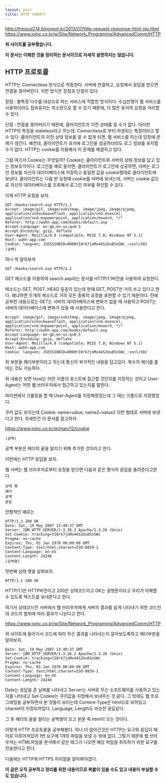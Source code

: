 ```yaml
---
layout: post
title: HTTP 이해하기
---
```


<http://thesoul214.blogspot.kr/2013/07/http-request-response-html-jsp.html>
<https://www.joinc.co.kr/w/Site/Network_Programing/AdvancedComm/HTTP>

**위 사이트를 공부했습니다.**

**이 문서는 이해한 것을 정리하는 문서이므로 자세히 설명하지는 않습니다.**

## HTTP 프로토콜
HTTP는 Connectless 방식으로 작동한다. 서버에 연결하고, 요청해서 응답을 받으면 연결을 끊어버린다. 이런 방식은 장점과 단점이 있다. 

장점 : 불특정 다수를 대상으로 하는 서비스에 적합한 방식이다. 수십만명이 웹 서비스를 사용하더라도 접속유지는 최소한으로 할 수 있기 때문에, 더 많은 유저의 요청을 처리할 수 있다.

단점 : 연결을 끊어버리기 때문에, 클라이언트의 이전 상태를 알 수가 없다. 이러한 HTTP의 특징을 stateless라고 하는데, Connectless로 부터 파생되는 특징이라고 할 수 있다. 클라이언트의 이전 상태 정보를 알 수 없게 되면, 웹 서비스를 하는데 당장에 문제가 생긴다. 예컨데, 클라이언트가 과거에 로그인을 성공하더라도 로그 정보를 유지할 수가 없다. HTTP는 cookie를 이용해서 이 문제를 해결하고 있다.

그럼 여기서 Cookie는 무엇일까?
Cookie는 클라이언트와 서버의 상태 정보를 담고 있는 정보조각이다. 로그인을 예로 들자면, 클라이언트가 로그인에 성공하면, 서버는 로그인 정보를 자신의 데이터베이스에 저장하고 동일한 값을 cookie형태로 클라이언트에 보낸다. 클라이언트는 다음 번 요청때 cookie를 서버에 보내는데, 서버는 cookie 값으로 자신의 데이터베이스를 조회해서 로그인 여부를 확인할 수 있다.

이제 HTTP 요청을 보자.

    GET /books/search.asp HTTP/1.1             
    Accept: image/gif, image/xxbitmap, image/jpeg, image/pjpeg,
    application/xshockwaveflash, application/vnd.msexcel,
    application/vnd.mspowerpoint, application/msword, */*
    Referer: http://wahh-app.com/books/default.asp
    Accept-Language: en-gb,en-us;q=0.5
    Accept-Encoding: gzip, deflate
    User-Agent: Mozilla/4.0 (compatible; MSIE 7.0; Windows NT 5.1)
    Host: wahh-app.com
    Cookie: lang=en; JSESSIONID=0000tI8rk7joMx44S2Uu85nSWc_:vsnlc502
    (공백)

하나 씩 알아보자

    GET /books/search.asp HTTP/1.1

GET 메소드를 이용하여 search.asp라는 문서를 HTTP/1.1버전을 사용하여 요청한다.

메소드는 GET, POST, HEAD 등등이 있는데 현재 GET, POST만 거의 쓰고 있다고 한다. 왜냐하면 두개의 메소드로 거의 모든 종류의 요청을 표현할 수 있기 때문이다. 전에 공부한 내용으로는 GET는 서버의 데이터베이스에 변화가 없을 때 사용하고 POST는 서버의 데이터베이스에 변화가 있을 때 사용한다고 한다.

    Accept: image/gif, image/xxbitmap, image/jpeg, image/pjpeg,
    application/xshockwaveflash, application/vnd.msexcel,
    application/vnd.mspowerpoint, application/msword, */*
    Referer: http://wahh-app.com/books/default.asp
    Accept-Language: en-gb,en-us;q=0.5
    Accept-Encoding: gzip, deflate
    User-Agent: Mozilla/4.0 (compatible; MSIE 7.0; Windows NT 5.1)
    Host: wahh-app.com
    Cookie: lang=en; JSESSIONID=0000tI8rk7joMx44S2Uu85nSWc_:vsnlc502

위 부분을 헤더부분이라고 하는데 통신의 부가적인 내용을 담고있다. 복수의 헤더를 붙이는 것도 가능하다.

위 내용은 보면 Host는 어떤 이름의 호스트에 접근할 것인지를 지정하는 것이고 User-Agent는 어떤 웹 브라우저에서 접근하고 있는지를 말한다. 

파이썬에서 크롤링을 할 때 User-Agent를 지정해줬었는데 그 때는 크롬으로 지정했었다.

쿠키 값도 보이는데 Cookie: name=value; name2=value2 이런 형태로 서버에 보낸다고 한다. 자세한건 이 문서를 참고하자.

<https://www.joinc.co.kr/w/man/12/cookie>


    (공백)

공백 부분은 헤더의 끝을 알리기 위해 추가한 것이라고 한다.


이번에는 HTTP 응답을 보자.

웹 서버는 웹 브라우저로부터 요청을 받으면 다음과 같은 형식의 응답을 돌려준다고한다.

    상태 행
    헤더
    공백
    본문
    
전형적인 예로는 
    
    HTTP/1.1 200 OK
    Date: Sat, 19 May 2007 13:49:37 GMT
    Server: IBM_HTTP_SERVER/1.3.26.2 Apache/1.3.26 (Unix)
    Set-Cookie: tracking=tI8rk7joMx44S2Uu85nSWc
    Pragma: no-cache
    Expires: Thu, 01 Jan 1970 00:00:00 GMT
    Content-Type: text/html;charset=ISO-8859-1
    Content-Language: en-US
    Content-Length: 24246
    (공백행)

첫번째 상태 행을 살펴보자.

    HTTP/1.1 200 OK

 HTTP/1.1은 HTTP버전이고 200은 상태코드이고 OK는 설명문이라고 우리가 이해할 수 있도록 텍스트를 보내준다고 한다.
 
 여기서 상태코드란 서버에서 웹 브라우저에게 서버의 결과를 쉽게 나타내기 위한 코드인데 코드의 범위에 따라 결과가 나뉜다고 한다.
 
 <https://www.joinc.co.kr/w/Site/Network_Programing/AdvancedComm/HTTP>
 
 위 사이트에 들어가서 코드에 따라 무슨 결과를 나타내는지 알아보도록하고 헤더부분을 알아보자.
 
    Date: Sat, 19 May 2007 13:49:37 GMT
    Server: IBM_HTTP_SERVER/1.3.26.2 Apache/1.3.26 (Unix)
    Set-Cookie: tracking=tI8rk7joMx44S2Uu85nSWc
    Pragma: no-cache
    Expires: Thu, 01 Jan 1970 00:00:00 GMT
    Content-Type: text/html;charset=ISO-8859-1
    Content-Language: en-US
    Content-Length: 24246
    
Date는 응답을 준 날짜를 나타내고 Server는 서버로 무슨 소프트웨어를 사용하고 있는지를 나타내고 Set-Cookie는 쿠키값을 지정해서 보내주는 것 같다. 그 밖에도 웹 프로그래밍을 공부하면서 본 것들이 보이는데 Content-Type은 html으로 되어있고 charset이 지정되어있다. Language, Length도 비슷한 응답같다. 

그 후 헤더의 끝을 알리는 공백행이 오고 본문 즉 html이 오는 것이다.

이렇게 HTTP 프로토콜을 공부해봤다. 하나 더 알아간것은 HTTP는 요구와 응답이 페어로 이루어져있어 1번 요구에 1개의 파일을 보낼 수 밖에 없다. 그렇기 때문에 웹 브라우저는 HTML파일을 분석해서 <img>같은 태그가 나오면 해당 파일을 취득하기 위한 요구를 전송한다고 한다.

다음에는 HTTP와 HTTPS 차이점을 알아봐야겠다.

**이 글은 오직 공부하고 정리를 위한 내용이므로 복붙이 있을 수도 있고 내용이 부실할 수도 있습니다.**
